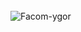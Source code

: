 <div style="display: inline-block;"><br>
    <img align="center" alt="Facom-ygor" src="https://media.discordapp.net/attachments/954930826179649547/954933379214745610/20220319_220047.gif">
</div>
